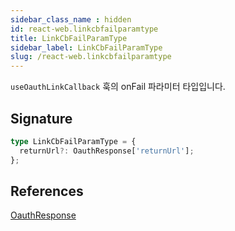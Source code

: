 ```yaml
---
sidebar_class_name : hidden
id: react-web.linkcbfailparamtype
title: LinkCbFailParamType
sidebar_label: LinkCbFailParamType
slug: /react-web.linkcbfailparamtype
---
```






`useOauthLinkCallback` 훅의 onFail 파라미터 타입입니다.

## Signature

```typescript
type LinkCbFailParamType = {
  returnUrl?: OauthResponse['returnUrl'];
};
```
## References
 [OauthResponse](./react-web.oauthresponse)

